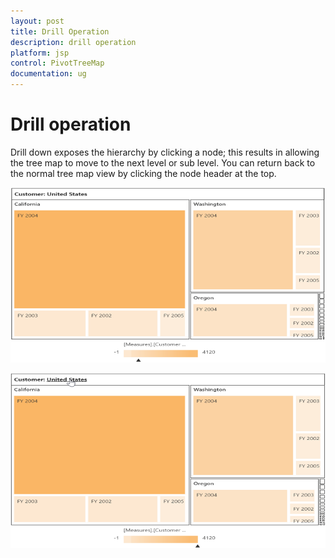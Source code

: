 ```yaml
---
layout: post
title: Drill Operation
description: drill operation
platform: jsp
control: PivotTreeMap
documentation: ug
---
```


# Drill operation

Drill down exposes the hierarchy by clicking a node; this results in allowing the tree map to move to the next level or sub level. You can return back to the normal tree map view by clicking the node header at the top.

![](Drill-Operation_images/Drill_img1.png)

![](Drill-Operation_images/Drill_img2.png)



